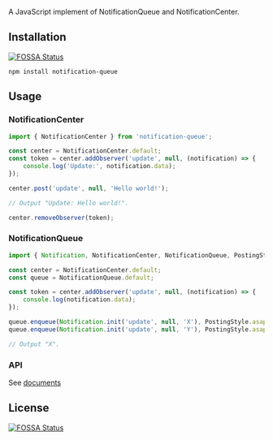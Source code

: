 A JavaScript implement of NotificationQueue and NotificationCenter.

## Installation
[![FOSSA Status](https://app.fossa.io/api/projects/git%2Bgithub.com%2Fnilennoct%2Fnotification-queue.svg?type=shield)](https://app.fossa.io/projects/git%2Bgithub.com%2Fnilennoct%2Fnotification-queue?ref=badge_shield)


```shell
npm install notification-queue
```

## Usage

### NotificationCenter

```typescript
import { NotificationCenter } from 'notification-queue';

const center = NotificationCenter.default;
const token = center.addObserver('update', null, (notification) => {
    console.log('Update:', notification.data);
});

center.post('update', null, 'Hello world!');

// Output "Update: Hello world!".

center.removeObserver(token);
```

### NotificationQueue

```typescript
import { Notification, NotificationCenter, NotificationQueue, PostingStyle } from 'notification-queue';

const center = NotificationCenter.default;
const queue = NotificationQueue.default;

const token = center.addObserver('update', null, (notification) => {
    console.log(notification.data);
});

queue.enqueue(Notification.init('update', null, 'X'), PostingStyle.asap);
queue.enqueue(Notification.init('update', null, 'Y'), PostingStyle.asap);

// Output "X".
```

### API

See [documents](https://github.com/nilennoct/notification-queue/blob/master/docs/README.md)


## License
[![FOSSA Status](https://app.fossa.io/api/projects/git%2Bgithub.com%2Fnilennoct%2Fnotification-queue.svg?type=large)](https://app.fossa.io/projects/git%2Bgithub.com%2Fnilennoct%2Fnotification-queue?ref=badge_large)